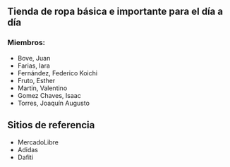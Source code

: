 <h2>Tienda de ropa básica e importante para el día a día</h2>
<h3>Miembros:</h3>
<ul>
    <li>Bove, Juan</li>
    <li>Farias, Iara</li>
    <li>Fernández, Federico Koichi</li>
    <li>Fruto, Esther</li>
    <li>Martin, Valentino</li>
    <li>Gomez Chaves, Isaac</li>
    <li>Torres, Joaquín Augusto</li>
</ul>

<h2>Sitios de referencia</h2>
<ul>
<li>MercadoLibre</li>
<li>Adidas</li>
<li>Dafiti</li>
</ul>